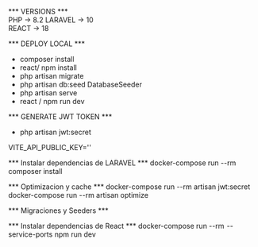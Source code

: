 *** VERSIONS ***  
PHP -> 8.2 
LARAVEL -> 10  
REACT -> 18 

*** DEPLOY LOCAL *** 
- composer install
- react/ npm install
- php artisan migrate
- php artisan db:seed DatabaseSeeder
- php artisan serve
- react / npm run dev  
  
*** GENERATE JWT TOKEN ***  
- php artisan jwt:secret

VITE_API_PUBLIC_KEY=''


*** Instalar dependencias de LARAVEL ***
docker-compose run --rm composer install

*** Optimizacion y cache ***
docker-compose run --rm artisan jwt:secret
docker-compose run --rm artisan optimize

*** Migraciones y Seeders ***

*** Instalar dependencias de React ***
docker-compose run --rm  --service-ports npm run dev